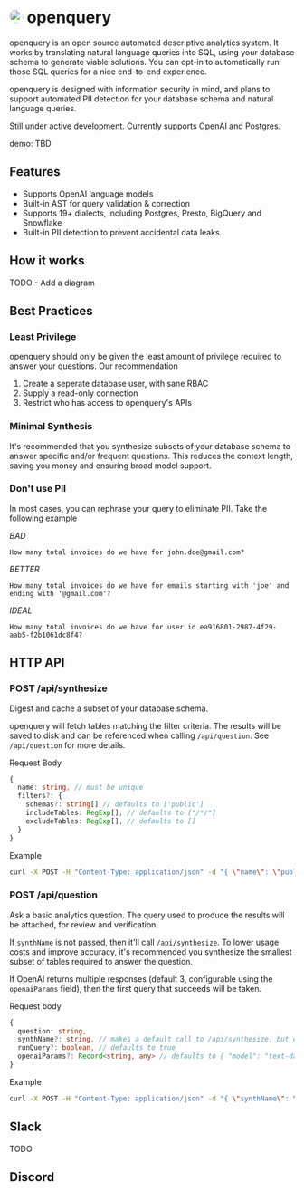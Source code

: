 # <img style="background:white; border-radius: 12px;" src="https://user-images.githubusercontent.com/12688453/229330427-fc12979a-443d-43c7-8e3f-2938cd5e3b78.png"  width="24" height="24"> openquery

openquery is an open source automated descriptive analytics system. It works by translating natural language queries into SQL, using your database schema to generate viable solutions. You can opt-in to automatically run those SQL queries for a nice end-to-end experience.

openquery is designed with information security in mind, and plans to support automated PII detection for your database schema and natural language queries.

Still under active development. Currently supports OpenAI and Postgres.

demo: TBD

## Features

- Supports OpenAI language models
- Built-in AST for query validation & correction
- Supports 19+ dialects, including Postgres, Presto, BigQuery and Snowflake
- Built-in PII detection to prevent accidental data leaks

## How it works

TODO - Add a diagram

## Best Practices

### Least Privilege

openquery should only be given the least amount of privilege required to answer your questions. Our recommendation

1. Create a seperate database user, with sane RBAC
2. Supply a read-only connection
3. Restrict who has access to openquery's APIs

### Minimal Synthesis

It's recommended that you synthesize subsets of your database schema to answer specific and/or frequent questions. This reduces the context length, saving you money and ensuring broad model support. 

### Don't use PII

In most cases, you can rephrase your query to eliminate PII. Take the following example

_BAD_
```
How many total invoices do we have for john.doe@gmail.com?
```

_BETTER_
```
How many total invoices do we have for emails starting with 'joe' and ending with '@gmail.com'?
```

_IDEAL_
```
How many total invoices do we have for user id ea916801-2987-4f29-aab5-f2b1061dc8f4?
```

## HTTP API 

### POST /api/synthesize 

Digest and cache a subset of your database schema. 

openquery will fetch tables matching the filter criteria. The results will be saved to disk and can be referenced when calling `/api/question`. See `/api/question` for more details.

Request Body

```typescript
{
  name: string, // must be unique 
  filters?: {
    schemas?: string[] // defaults to ['public']
    includeTables: RegExp[], // defaults to ["/*/"]
    excludeTables: RegExp[], // defaults to [] 
  }
}
```

Example
```sh
curl -X POST -H "Content-Type: application/json" -d "{ \"name\": \"public\" }" http://localhost:3000/api/synthesize
```

### POST /api/question

Ask a basic analytics question. The query used to produce the results will be attached, for review and verification.

If `synthName` is not passed, then it'll call `/api/synthesize`. To lower usage costs and improve accuracy, it's recommended you synthesize the smallest subset of tables required to answer the question.

If OpenAI returns multiple responses (default 3, configurable using the `openaiParams` field), then the first query that succeeds will be taken.

Request body

```typescript
{
  question: string,
  synthName?: string, // makes a default call to /api/synthesize, but doesn't persist the result.
  runQuery?: boolean, // defaults to true 
  openaiParams?: Record<string, any> // defaults to { "model": "text-davinci-003", "temperature": 1, "n": 3, "max_tokens": 32 } 
}
```

Example

```sh
curl -X POST -H "Content-Type: application/json" -d "{ \"synthName\": \"public-schemas\", \"question\": \"How many employees were hired in 2003?\" }" http://localhost:3000/api/question
```

## Slack

TODO

## Discord

